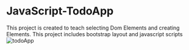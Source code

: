 # JavaScript-TodoApp
This project is created to teach selecting Dom Elements and creating Elements.
This project includes bootstrap layout and javascript scripts
![todoApp]("./img/readme-img.png")
